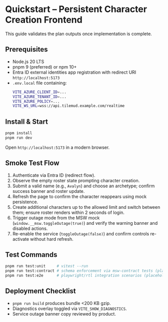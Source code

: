 # Quickstart – Persistent Character Creation Frontend

This guide validates the plan outputs once implementation is complete.

## Prerequisites
- Node.js 20 LTS
- pnpm 9 (preferred) or npm 10+
- Entra ID external identities app registration with redirect URI `http://localhost:5173`
- `.env.local` file containing:
  ```bash
  VITE_AZURE_CLIENT_ID=...
  VITE_AZURE_TENANT_ID=...
  VITE_AZURE_POLICY=...
  VITE_WS_URL=wss://api.tilemud.example.com/realtime
  ```

## Install & Start
```bash
pnpm install
pnpm run dev
```
Open `http://localhost:5173` in a modern browser.

## Smoke Test Flow
1. Authenticate via Entra ID (redirect flow).
2. Observe the empty roster state prompting character creation.
3. Submit a valid name (e.g., `Avalyn`) and choose an archetype; confirm success banner and roster update.
4. Refresh the page to confirm the character reappears using mock persistence.
5. Create additional characters up to the allowed limit and switch between them; ensure roster renders within 2 seconds of login.
6. Trigger outage mode from the MSW mock (`window.__msw.toggleOutage(true)`) and verify the warning banner and disabled actions.
7. Re-enable the service (`toggleOutage(false)`) and confirm controls re-activate without hard refresh.

## Test Commands
```bash
pnpm run test:unit     # vitest --run
pnpm run test:contract # schema enforcement via msw-contract tests (placeholder)
pnpm run test:e2e      # playwright/rtl integration scenarios (placeholder)
```

## Deployment Checklist
- `pnpm run build` produces bundle <200 KB gzip.
- Diagnostics overlay toggled via `VITE_SHOW_DIAGNOSTICS`.
- Service outage banner copy reviewed by product.
